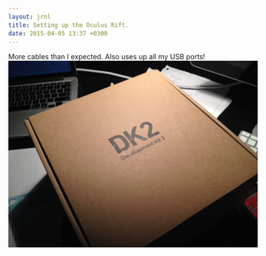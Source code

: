 ```yaml
---
layout: jrnl
title: Setting up the Oculus Rift.
date: 2015-04-05 13:37 +0300
---
```


More cables than I expected. Also uses up all my USB ports! ![DK2 Setup](/images/dk2_box.jpg)
